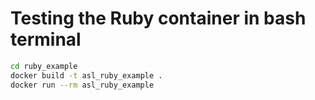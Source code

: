 # Testing the Ruby container in bash terminal

```bash
cd ruby_example
docker build -t asl_ruby_example .
docker run --rm asl_ruby_example
```
